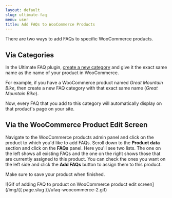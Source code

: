 ```yaml
---
layout: default
slug: ultimate-faq
menu: user
title: Add FAQs to WooCommerce Products
---
```

There are two ways to add FAQs to specific WooCommerce products.

## Via Categories

In the Ultimate FAQ plugin, [create a new category](../faqs/categories) and give it the exact same name as the name of your product in WooCommerce. 

For example, if you have a WooCommerce product named *Great Mountain Bike*, then create a new FAQ category with that exact same name (*Great Mountain Bike*).

Now, every FAQ that you add to this category will automatically display on that product's page on your site. 

## Via the WooCommerce Product Edit Screen

Navigate to the WooCommerce products admin panel and click on the product to which you'd like to add FAQs. Scroll down to the **Product data** section and click on the **FAQs** panel. Here you'll see two lists. The one on the left shows all existing FAQs and the one on the right shows those that are currently assigned to this product. You can check the ones you want on the left side and click the **Add FAQs** button to assign them to this product.

Make sure to save your product when finished.

![Gif of adding FAQ to product on WooCommerce product edit screen](/img/{{ page.slug }}/ufaq-woocommerce-2.gif)


